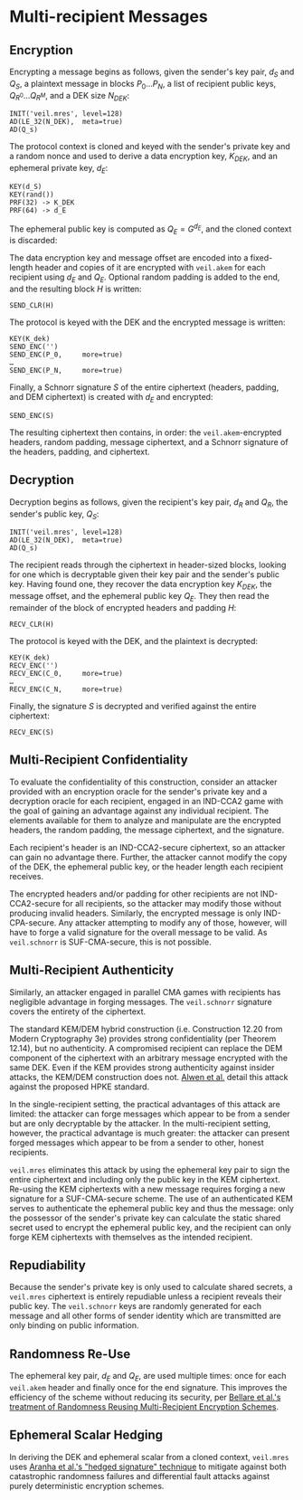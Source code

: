 # Multi-recipient Messages

## Encryption

Encrypting a message begins as follows, given the sender's key pair, $d_S$ and $Q_S$, a plaintext message in blocks
$P_0...P_N$, a list of recipient public keys, $Q_{R^0}...Q_{R^M}$, and a DEK size $N_{DEK}$:

```text
INIT('veil.mres', level=128)
AD(LE_32(N_DEK),  meta=true)
AD(Q_s)
```

The protocol context is cloned and keyed with the sender's private key and a random nonce and used to derive a data
encryption key, $K_{DEK}$, and an ephemeral private key, $d_E$:

```text
KEY(d_S)
KEY(rand())
PRF(32) -> K_DEK
PRF(64) -> d_E
```

The ephemeral public key is computed as $Q_E = G^{d_E}$, and the cloned context is discarded:

The data encryption key and message offset are encoded into a fixed-length header and copies of it are encrypted
with `veil.akem` for each recipient using $d_E$ and $Q_E$. Optional random padding is added to the end, and the
resulting block $H$ is written:

```text
SEND_CLR(H)
```

The protocol is keyed with the DEK and the encrypted message is written:

```text
KEY(K_dek)
SEND_ENC('')
SEND_ENC(P_0,     more=true)
…
SEND_ENC(P_N,     more=true)
```

Finally, a Schnorr signature $S$ of the entire ciphertext (headers, padding, and DEM ciphertext) is created with $d_E$
and encrypted:

```text
SEND_ENC(S)
```

The resulting ciphertext then contains, in order: the `veil.akem`-encrypted headers, random padding, message ciphertext,
and a Schnorr signature of the headers, padding, and ciphertext.

## Decryption

Decryption begins as follows, given the recipient's key pair, $d_R$ and $Q_R$, the sender's public key, $Q_S$:

```text
INIT('veil.mres', level=128)
AD(LE_32(N_DEK),  meta=true)
AD(Q_s)
```

The recipient reads through the ciphertext in header-sized blocks, looking for one which is decryptable given their key
pair and the sender's public key. Having found one, they recover the data encryption key $K_{DEK}$, the message offset,
and the ephemeral public key $Q_E$. They then read the remainder of the block of encrypted headers and padding $H$:

```text
RECV_CLR(H)
```

The protocol is keyed with the DEK, and the plaintext is decrypted:

```text
KEY(K_dek)
RECV_ENC('')
RECV_ENC(C_0,     more=true)
…
RECV_ENC(C_N,     more=true)
```

Finally, the signature $S$ is decrypted and verified against the entire ciphertext:

```text
RECV_ENC(S)
```

## Multi-Recipient Confidentiality

To evaluate the confidentiality of this construction, consider an attacker provided with an encryption oracle for the
sender's private key and a decryption oracle for each recipient, engaged in an IND-CCA2 game with the goal of gaining an
advantage against any individual recipient. The elements available for them to analyze and manipulate are the encrypted
headers, the random padding, the message ciphertext, and the signature.

Each recipient's header is an IND-CCA2-secure ciphertext, so an attacker can gain no advantage there. Further, the
attacker cannot modify the copy of the DEK, the ephemeral public key, or the header length each recipient receives.

The encrypted headers and/or padding for other recipients are not IND-CCA2-secure for all recipients, so the attacker
may modify those without producing invalid headers. Similarly, the encrypted message is only IND-CPA-secure. Any
attacker attempting to modify any of those, however, will have to forge a valid signature for the overall message to be
valid. As `veil.schnorr` is SUF-CMA-secure, this is not possible.

## Multi-Recipient Authenticity

Similarly, an attacker engaged in parallel CMA games with recipients has negligible advantage in forging messages.
The `veil.schnorr` signature covers the entirety of the ciphertext.

The standard KEM/DEM hybrid construction (i.e. Construction 12.20 from Modern Cryptography 3e)
provides strong confidentiality (per Theorem 12.14), but no authenticity. A compromised recipient can replace the DEM
component of the ciphertext with an arbitrary message encrypted with the same DEK. Even if the KEM provides strong
authenticity against insider attacks, the KEM/DEM construction does not. [Alwen et al.][hpke] detail this attack against
the proposed HPKE standard.

In the single-recipient setting, the practical advantages of this attack are limited: the attacker can forge messages
which appear to be from a sender but are only decryptable by the attacker. In the multi-recipient setting, however, the
practical advantage is much greater: the attacker can present forged messages which appear to be from a sender to other,
honest recipients.

`veil.mres` eliminates this attack by using the ephemeral key pair to sign the entire ciphertext and including only the
public key in the KEM ciphertext. Re-using the KEM ciphertexts with a new message requires forging a new signature for a
SUF-CMA-secure scheme. The use of an authenticated KEM serves to authenticate the ephemeral public key and thus the
message: only the possessor of the sender's private key can calculate the static shared secret used to encrypt the
ephemeral public key, and the recipient can only forge KEM ciphertexts with themselves as the intended recipient.

## Repudiability

Because the sender's private key is only used to calculate shared secrets, a `veil.mres` ciphertext is entirely
repudiable unless a recipient reveals their public key. The `veil.schnorr` keys are randomly generated for each message
and all other forms of sender identity which are transmitted are only binding on public information.

## Randomness Re-Use

The ephemeral key pair, $d_E$ and $Q_E$, are used multiple times: once for each `veil.akem`
header and finally once for the end signature. This improves the efficiency of the scheme without reducing its security,
per [Bellare et al.'s treatment of Randomness Reusing Multi-Recipient Encryption Schemes][rr-mres].

## Ephemeral Scalar Hedging

In deriving the DEK and ephemeral scalar from a cloned context, `veil.mres`
uses [Aranha et al.'s "hedged signature" technique][hedge] to mitigate against both catastrophic randomness failures and
differential fault attacks against purely deterministic encryption schemes.

[hpke]: https://eprint.iacr.org/2020/1499.pdf

[rr-mres]: http://cseweb.ucsd.edu/~Mihir/papers/bbs.pdf

[hedge]: https://eprint.iacr.org/2019/956.pdf